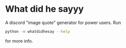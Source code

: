 # What did he sayyy

A discord "image quote" generator for power users. Run 
```sh
python -m whatdidhesay --help
```
for more info.